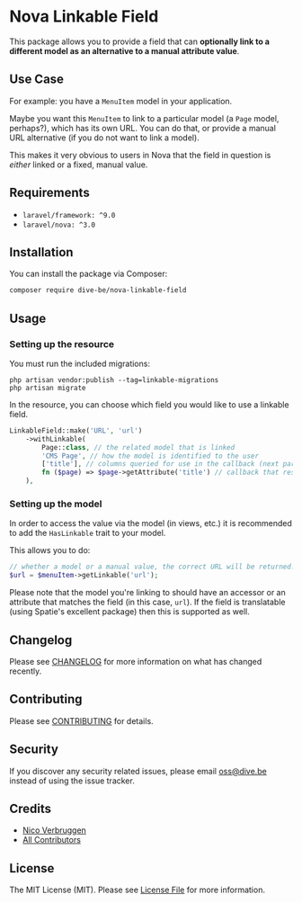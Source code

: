 # Nova Linkable Field

This package allows you to provide a field that can **optionally link to a different model as an alternative to a manual attribute value**.

## Use Case

For example: you have a `MenuItem` model in your application.

Maybe you want this `MenuItem` to link to a particular model (a `Page` model, perhaps?), which has its own URL. You can do that, or provide a manual URL alternative (if you do not want to link a model).

This makes it very obvious to users in Nova that the field in question is *either* linked or a fixed, manual value.

## Requirements

- `laravel/framework: ^9.0`
- `laravel/nova: ^3.0`

## Installation

You can install the package via Composer:

```bash
composer require dive-be/nova-linkable-field
```

## Usage

### Setting up the resource

You must run the included migrations:

    php artisan vendor:publish --tag=linkable-migrations
    php artisan migrate

In the resource, you can choose which field you would like to use a linkable field.

```php
LinkableField::make('URL', 'url')
    ->withLinkable(
        Page::class, // the related model that is linked
        'CMS Page', // how the model is identified to the user
        ['title'], // columns queried for use in the callback (next parameter)
        fn ($page) => $page->getAttribute('title') // callback that resolves the display value of the related model
    ),
```

### Setting up the model

In order to access the value via the model (in views, etc.) it is recommended to add the `HasLinkable` trait to your model.

This allows you to do:

```php
// whether a model or a manual value, the correct URL will be returned!
$url = $menuItem->getLinkable('url');
```
Please note that the model you're linking to should have an accessor or an attribute that matches the field (in this case, `url`). If the field is translatable (using Spatie's excellent package) then this is supported as well.

## Changelog

Please see [CHANGELOG](CHANGELOG.md) for more information on what has changed recently.

## Contributing

Please see [CONTRIBUTING](CONTRIBUTING.md) for details.

## Security

If you discover any security related issues, please email oss@dive.be instead of using the issue tracker.

## Credits

- [Nico Verbruggen](https://github.com/nicoverbruggen)
- [All Contributors](../../contributors)

## License

The MIT License (MIT). Please see [License File](LICENSE) for more information.
